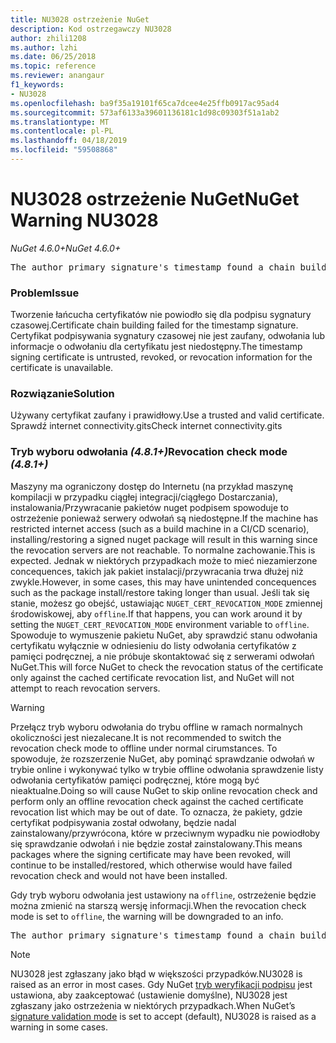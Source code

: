 ```yaml
---
title: NU3028 ostrzeżenie NuGet
description: Kod ostrzegawczy NU3028
author: zhili1208
ms.author: lzhi
ms.date: 06/25/2018
ms.topic: reference
ms.reviewer: anangaur
f1_keywords:
- NU3028
ms.openlocfilehash: ba9f35a19101f65ca7dcee4e25ffb0917ac95ad4
ms.sourcegitcommit: 573af6133a39601136181c1d98c09303f51a1ab2
ms.translationtype: MT
ms.contentlocale: pl-PL
ms.lasthandoff: 04/18/2019
ms.locfileid: "59508868"
---
```

# <a name="nuget-warning-nu3028"></a><span data-ttu-id="076e1-103">NU3028 ostrzeżenie NuGet</span><span class="sxs-lookup"><span data-stu-id="076e1-103">NuGet Warning NU3028</span></span>

<span data-ttu-id="076e1-104">*NuGet 4.6.0+*</span><span class="sxs-lookup"><span data-stu-id="076e1-104">*NuGet 4.6.0+*</span></span>

<pre>The author primary signature's timestamp found a chain building issue: The revocation function was unable to check revocation because the revocation server could not be reached. For more information, visit https://aka.ms/certificateRevocationMode</pre>

### <a name="issue"></a><span data-ttu-id="076e1-105">Problem</span><span class="sxs-lookup"><span data-stu-id="076e1-105">Issue</span></span>
<span data-ttu-id="076e1-106">Tworzenie łańcucha certyfikatów nie powiodło się dla podpisu sygnatury czasowej.</span><span class="sxs-lookup"><span data-stu-id="076e1-106">Certificate chain building failed for the timestamp signature.</span></span> <span data-ttu-id="076e1-107">Certyfikat podpisywania sygnatury czasowej nie jest zaufany, odwołania lub informacje o odwołaniu dla certyfikatu jest niedostępny.</span><span class="sxs-lookup"><span data-stu-id="076e1-107">The timestamp signing certificate is untrusted, revoked, or revocation information for the certificate is unavailable.</span></span>

### <a name="solution"></a><span data-ttu-id="076e1-108">Rozwiązanie</span><span class="sxs-lookup"><span data-stu-id="076e1-108">Solution</span></span>
<span data-ttu-id="076e1-109">Używany certyfikat zaufany i prawidłowy.</span><span class="sxs-lookup"><span data-stu-id="076e1-109">Use a trusted and valid certificate.</span></span> <span data-ttu-id="076e1-110">Sprawdź internet connectivity.gits</span><span class="sxs-lookup"><span data-stu-id="076e1-110">Check internet connectivity.gits</span></span>

### <a name="revocation-check-mode-481"></a><span data-ttu-id="076e1-111">Tryb wyboru odwołania *(4.8.1+)*</span><span class="sxs-lookup"><span data-stu-id="076e1-111">Revocation check mode *(4.8.1+)*</span></span>
<span data-ttu-id="076e1-112">Maszyny ma ograniczony dostęp do Internetu (na przykład maszynę kompilacji w przypadku ciągłej integracji/ciągłego Dostarczania), instalowania/Przywracanie pakietów nuget podpisem spowoduje to ostrzeżenie ponieważ serwery odwołań są niedostępne.</span><span class="sxs-lookup"><span data-stu-id="076e1-112">If the machine has restricted internet access (such as a build machine in a CI/CD scenario), installing/restoring a signed nuget package will result in this warning since the revocation servers are not reachable.</span></span> <span data-ttu-id="076e1-113">To normalne zachowanie.</span><span class="sxs-lookup"><span data-stu-id="076e1-113">This is expected.</span></span>
<span data-ttu-id="076e1-114">Jednak w niektórych przypadkach może to mieć niezamierzone concequences, takich jak pakiet instalacji/przywracania trwa dłużej niż zwykle.</span><span class="sxs-lookup"><span data-stu-id="076e1-114">However, in some cases, this may have unintended concequences such as the package install/restore taking longer than usual.</span></span> <span data-ttu-id="076e1-115">Jeśli tak się stanie, możesz go obejść, ustawiając `NUGET_CERT_REVOCATION_MODE` zmiennej środowiskowej, aby `offline`.</span><span class="sxs-lookup"><span data-stu-id="076e1-115">If that happens, you can work around it by setting the `NUGET_CERT_REVOCATION_MODE` environment variable to `offline`.</span></span> <span data-ttu-id="076e1-116">Spowoduje to wymuszenie pakietu NuGet, aby sprawdzić stanu odwołania certyfikatu wyłącznie w odniesieniu do listy odwołania certyfikatów z pamięci podręcznej, a nie próbuje skontaktować się z serwerami odwołań NuGet.</span><span class="sxs-lookup"><span data-stu-id="076e1-116">This will force NuGet to check the revocation status of the certificate only against the cached certificate revocation list, and NuGet will not attempt to reach revocation servers.</span></span>

> [!Warning]
> <span data-ttu-id="076e1-117">Przełącz tryb wyboru odwołania do trybu offline w ramach normalnych okoliczności jest niezalecane.</span><span class="sxs-lookup"><span data-stu-id="076e1-117">It is not recommended to switch the revocation check mode to offline under normal cirumstances.</span></span> <span data-ttu-id="076e1-118">To spowoduje, że rozszerzenie NuGet, aby pominąć sprawdzanie odwołań w trybie online i wykonywać tylko w trybie offline odwołania sprawdzenie listy odwołania certyfikatów pamięci podręcznej, które mogą być nieaktualne.</span><span class="sxs-lookup"><span data-stu-id="076e1-118">Doing so will cause NuGet to skip online revocation check and perform only an offline revocation check against the cached certificate revocation list which may be out of date.</span></span> <span data-ttu-id="076e1-119">To oznacza, że pakiety, gdzie certyfikat podpisywania został odwołany, będzie nadal zainstalowany/przywrócona, które w przeciwnym wypadku nie powiodłoby się sprawdzanie odwołań i nie będzie został zainstalowany.</span><span class="sxs-lookup"><span data-stu-id="076e1-119">This means packages where the signing certificate may have been revoked, will continue to be installed/restored, which otherwise would have failed revocation check and would not have been installed.</span></span>

<span data-ttu-id="076e1-120">Gdy tryb wyboru odwołania jest ustawiony na `offline`, ostrzeżenie będzie można zmienić na starszą wersję informacji.</span><span class="sxs-lookup"><span data-stu-id="076e1-120">When the revocation check mode is set to `offline`, the warning will be downgraded to an info.</span></span>

<pre>The author primary signature's timestamp found a chain building issue: The revocation function was unable to check revocation because the certificate is not available in the cached certificate revocation list and NUGET_CERT_REVOCATION_MODE environment variable has been set to offline. For more information, visit https://aka.ms/certificateRevocationMode.</pre>

> [!Note]
> <span data-ttu-id="076e1-121">NU3028 jest zgłaszany jako błąd w większości przypadków.</span><span class="sxs-lookup"><span data-stu-id="076e1-121">NU3028 is raised as an error in most cases.</span></span> <span data-ttu-id="076e1-122">Gdy NuGet [tryb weryfikacji podpisu](https://docs.microsoft.com/en-us/nuget/consume-packages/installing-signed-packages#configure-package-signature-requirements) jest ustawiona, aby zaakceptować (ustawienie domyślne), NU3028 jest zgłaszany jako ostrzeżenia w niektórych przypadkach.</span><span class="sxs-lookup"><span data-stu-id="076e1-122">When NuGet’s [signature validation mode](https://docs.microsoft.com/en-us/nuget/consume-packages/installing-signed-packages#configure-package-signature-requirements) is set to accept (default), NU3028 is raised as a warning in some cases.</span></span>
